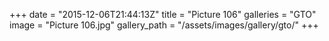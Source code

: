 +++
date = "2015-12-06T21:44:13Z"
title = "Picture 106"
galleries = "GTO"
image = "Picture 106.jpg"
gallery_path = "/assets/images/gallery/gto/"
+++
